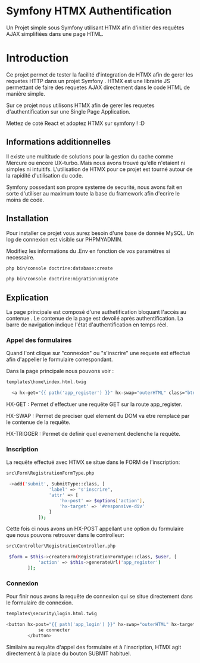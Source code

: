 # Symfony HTMX Authentification
Un Projet simple sous Symfony utilisant HTMX afin d'initier des requêtes AJAX simplifiées dans une page HTML.



# Introduction

Ce projet permet de tester la facilité d'integration de HTMX afin de gerer les requetes HTTP dans un projet Symfony . HTMX est une librairie JS permettant de faire des requetes AJAX directement dans le code HTML de manière simple.

Sur ce projet nous utilisons HTMX afin de gerer les requetes d'authentification sur une Single Page Application.

Mettez de coté React et adoptez HTMX sur symfony ! :D

## Informations additionnelles

Il existe une multitude de solutions pour la gestion du cache comme Mercure ou encore UX-turbo. Mais nous avons trouvé qu'elle n'etaient ni simples ni intuitifs. L'utilisation de HTMX pour ce projet est tourné autour de la rapidité d'utilisation du code.


Symfony possedant son propre systeme de securité, nous avons fait en sorte d'utiliser au maximum toute la base du framework afin d'ecrire le moins de code.





## Installation

Pour installer ce projet vous aurez besoin d'une base de donnée MySQL. Un log de connexion est visible sur PHPMYADMIN.

Modifiez les informations du .Env en fonction de vos paramètres si necessaire.


```bash
php bin/console doctrine:database:create
```
```bash
php bin/console doctrine:migration:migrate
```

## Explication

La page principale est composé d'une authetification bloquant l'accès au contenue . Le contenue de la page est devoilé après authentification. 
La barre de navigation indique l'état d'authentification en temps réel.



### Appel des formulaires


Quand l'ont clique sur "connexion" ou "s'inscrire" une requete est effectué afin d'appeller le formulaire correspondant. 

Dans la page principale nous pouvons voir :


```bash
templates\home\index.html.twig

  <a hx-get="{{ path('app_register') }}" hx-swap="outerHTML" class="btn btn-secondary" hx-trigger="click">s'inscrire</a>
```

HX-GET : Permet d'effectuer une requête GET sur la route app_register.

HX-SWAP : Permet de preciser quel element du DOM va etre remplacé par le contenue de la requête.

HX-TRIGGER : Permet de definir quel evenement declenche la requête.


### Inscription


La requête effectué avec HTMX se situe dans le FORM de l'inscription:


```bash
src\Form\RegistrationFormType.php

 ->add('submit', SubmitType::class, [
                'label' => "s'inscrire",
                'attr' => [
                    'hx-post' => $options['action'],
                    'hx-target' => '#responsive-div'
                ]
            ]);
```

Cette fois ci nous avons un HX-POST appellant une option du formulaire que nous pouvons retrouver dans le controlleur:

```bash
src\Controller\RegistrationController.php

 $form = $this->createForm(RegistrationFormType::class, $user, [
            'action' => $this->generateUrl('app_register')
        ]);
```

### Connexion


Pour finir nous avons la requête de connexion qui se situe directement dans le formulaire de connexion.


```bash
templates\security\login.html.twig

<button hx-post="{{ path('app_login') }}" hx-swap="outerHTML" hx-target="#responsive-div" class="btn btn-primary" type="submit">
			se connecter
		</button>
```

Similaire au requête d'appel des formulaire et à l'inscription,  HTMX agit directement à la place du bouton SUBMIT habituel.


